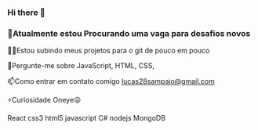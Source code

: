 ### Hi there 👋
### 🔭Atualmente estou Procurando uma vaga para desafios novos

👨‍💻Estou subindo meus projetos para o git de pouco em pouco 

💬Pergunte-me sobre JavaScript, HTML, CSS,

📫Como entrar em contato comigo  lucas28sampaio@gmail.com

⚡Curiosidade Oneye😜

React css3 html5 javascript C# nodejs MongoDB



